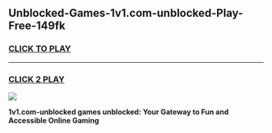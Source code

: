 
## Unblocked-Games-1v1.com-unblocked-Play-Free-149fk
<h3>
<a href="https://premium76.site?title=1v1.com-unblocked&ref=23A">CLICK TO PLAY</a></h3>
<hr>

<h3>
<a href="https://premium76.site?title=1v1.com-unblocked&ref=23A">CLICK 2 PLAY</a>
  
</h3>

<a href="https://premium76.site?title=1v1.com-unblocked&ref=23A"><img src="https://clearcache.store/games.png"></a>


**1v1.com-unblocked games unblocked: Your Gateway to Fun and Accessible Online Gaming**
